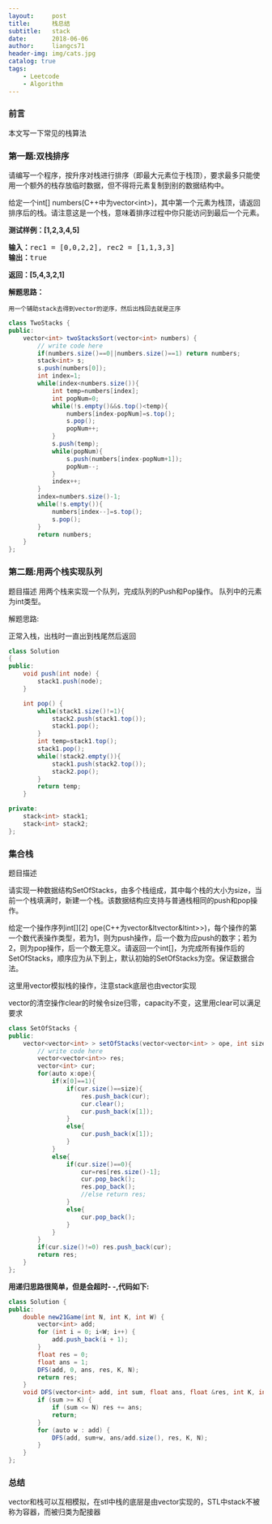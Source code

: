 ```yaml
---
layout:     post
title:      栈总结
subtitle:   stack
date:       2018-06-06
author:     liangcs71
header-img: img/cats.jpg
catalog: true
tags:
    - Leetcode
    - Algorithm
---
```



### 前言

本文写一下常见的栈算法

### 第一题:双栈排序

<p>请编写一个程序，按升序对栈进行排序（即最大元素位于栈顶），要求最多只能使用一个额外的栈存放临时数据，但不得将元素复制到别的数据结构中。</p>

<p>给定一个int[] numbers(C++中为vector&ltint>)，其中第一个元素为栈顶，请返回排序后的栈。请注意这是一个栈，意味着排序过程中你只能访问到最后一个元素。</p>

<p><strong>测试样例：[1,2,3,4,5]</strong></p>

<pre><strong>输入：</strong>rec1 = [0,0,2,2], rec2 = [1,1,3,3]
<strong>输出：</strong>true
</pre>

<p><strong>返回：[5,4,3,2,1]</strong></p>


<p><strong>解题思路：</strong></p>

	用一个辅助stack去得到vector的逆序，然后出栈回去就是正序

```java
class TwoStacks {
public:
    vector<int> twoStacksSort(vector<int> numbers) {
        // write code here
        if(numbers.size()==0||numbers.size()==1) return numbers;
        stack<int> s;
        s.push(numbers[0]);
        int index=1;
        while(index<numbers.size()){
            int temp=numbers[index];
            int popNum=0;
            while(!s.empty()&&s.top()<temp){
                numbers[index-popNum]=s.top();
                s.pop();
                popNum++;
            }
            s.push(temp);
            while(popNum){
                s.push(numbers[index-popNum+1]);
                popNum--;
            }
            index++;
        }
        index=numbers.size()-1;
        while(!s.empty()){
            numbers[index--]=s.top();
            s.pop();
        }
        return numbers;
    }
};
```

### 第二题:用两个栈实现队列

题目描述
用两个栈来实现一个队列，完成队列的Push和Pop操作。 队列中的元素为int类型。

<p> 解题思路:</p>

正常入栈，出栈时一直出到栈尾然后返回

```java
class Solution
{
public:
    void push(int node) {
        stack1.push(node);
    }

    int pop() {
        while(stack1.size()!=1){
            stack2.push(stack1.top());
            stack1.pop();
        }
        int temp=stack1.top();
        stack1.pop();
        while(!stack2.empty()){
            stack1.push(stack2.top());
            stack2.pop();
        }
        return temp;
    }

private:
    stack<int> stack1;
    stack<int> stack2;
};
```

### 集合栈

题目描述

请实现一种数据结构SetOfStacks，由多个栈组成，其中每个栈的大小为size，当前一个栈填满时，新建一个栈。该数据结构应支持与普通栈相同的push和pop操作。

给定一个操作序列int[][2] ope(C++为vector&ltvector&ltint>>)，每个操作的第一个数代表操作类型，若为1，则为push操作，后一个数为应push的数字；若为2，则为pop操作，后一个数无意义。请返回一个int[][](C++为vector&ltvector&ltint>>)，为完成所有操作后的SetOfStacks，顺序应为从下到上，默认初始的SetOfStacks为空。保证数据合法。

<p>这里用vector模拟栈的操作，注意stack底层也由vector实现</p>

<p>vector的清空操作clear的时候令size归零，capacity不变，这里用clear可以满足要求</p>

```java
class SetOfStacks {
public:
    vector<vector<int> > setOfStacks(vector<vector<int> > ope, int size) {
        // write code here
        vector<vector<int>> res;
        vector<int> cur;
        for(auto x:ope){
            if(x[0]==1){
                if(cur.size()==size){
                    res.push_back(cur);
                    cur.clear();
                    cur.push_back(x[1]);
                }
                else{
                    cur.push_back(x[1]);
                }
            }
            else{
                if(cur.size()==0){ 
                    cur=res[res.size()-1];
                    cur.pop_back(); 
                    res.pop_back();
                    //else return res;
                }
                else{
                    cur.pop_back();
                }
            }
        }
        if(cur.size()!=0) res.push_back(cur);
        return res;
    }
};
```

**用递归思路很简单，但是会超时- -,代码如下:**

```java
class Solution {
public:
    double new21Game(int N, int K, int W) {
        vector<int> add;
        for (int i = 0; i<W; i++) {
            add.push_back(i + 1);
        }
        float res = 0;
        float ans = 1;
        DFS(add, 0, ans, res, K, N);
        return res;
    }
    void DFS(vector<int> add, int sum, float ans, float &res, int K, int N) {
        if (sum >= K) {
            if (sum <= N) res += ans;
            return;
        }
        for (auto w : add) {
            DFS(add, sum+w, ans/add.size(), res, K, N);
        }
    }
};
```

### 总结

vector和栈可以互相模拟，在stl中栈的底层是由vector实现的，STL中stack不被称为容器，而被归类为配接器

